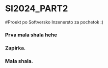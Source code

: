 # SI2024_PART2


#Proekt po Softversko Inzenersto za pochetok :(

### Prva mala shala hehe
### Zapirka.
### Mala shala.
